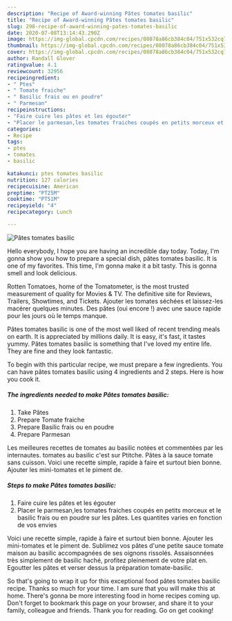 ```yaml
---
description: "Recipe of Award-winning Pâtes tomates basilic"
title: "Recipe of Award-winning Pâtes tomates basilic"
slug: 298-recipe-of-award-winning-pates-tomates-basilic
date: 2020-07-08T13:14:43.290Z
image: https://img-global.cpcdn.com/recipes/08078a86cb384c04/751x532cq70/pates-tomates-basilic-photo-principale-de-la-recette.jpg
thumbnail: https://img-global.cpcdn.com/recipes/08078a86cb384c04/751x532cq70/pates-tomates-basilic-photo-principale-de-la-recette.jpg
cover: https://img-global.cpcdn.com/recipes/08078a86cb384c04/751x532cq70/pates-tomates-basilic-photo-principale-de-la-recette.jpg
author: Randall Glover
ratingvalue: 4.1
reviewcount: 32956
recipeingredient:
- " Ptes"
- " Tomate fraiche"
- " Basilic frais ou en poudre"
- " Parmesan"
recipeinstructions:
- "Faire cuire les pâtes et les égouter"
- "Placer le parmesan,les tomates fraiches coupés en petits morceux et le basilic frais ou en poudre sur les pâtes. Les quantites varies en fonction de vos envies"
categories:
- Recipe
tags:
- ptes
- tomates
- basilic

katakunci: ptes tomates basilic 
nutrition: 127 calories
recipecuisine: American
preptime: "PT25M"
cooktime: "PT51M"
recipeyield: "4"
recipecategory: Lunch

---
```



![Pâtes tomates basilic](https://img-global.cpcdn.com/recipes/08078a86cb384c04/751x532cq70/pates-tomates-basilic-photo-principale-de-la-recette.jpg)

Hello everybody, I hope you are having an incredible day today. Today, I'm gonna show you how to prepare a special dish, pâtes tomates basilic. It is one of my favorites. This time, I'm gonna make it a bit tasty. This is gonna smell and look delicious.

Rotten Tomatoes, home of the Tomatometer, is the most trusted measurement of quality for Movies &amp; TV. The definitive site for Reviews, Trailers, Showtimes, and Tickets. Ajouter les tomates séchées et laissez-les macérer quelques minutes. Des pâtes (oui encore !) avec une sauce rapide pour les jours où le temps manque.

Pâtes tomates basilic is one of the most well liked of recent trending meals on earth. It is appreciated by millions daily. It is easy, it's fast, it tastes yummy. Pâtes tomates basilic is something that I've loved my entire life. They are fine and they look fantastic.


To begin with this particular recipe, we must prepare a few ingredients. You can have pâtes tomates basilic using 4 ingredients and 2 steps. Here is how you cook it.

<!--inarticleads1-->

##### The ingredients needed to make Pâtes tomates basilic:

1. Take  Pâtes
1. Prepare  Tomate fraiche
1. Prepare  Basilic frais ou en poudre
1. Prepare  Parmesan


Les meilleures recettes de tomates au basilic notées et commentées par les internautes. tomates au basilic c&#39;est sur Ptitche. Pâtes à la sauce tomate sans cuisson. Voici une recette simple, rapide à faire et surtout bien bonne. Ajouter les mini-tomates et le piment de. 

<!--inarticleads2-->

##### Steps to make Pâtes tomates basilic:

1. Faire cuire les pâtes et les égouter
1. Placer le parmesan,les tomates fraiches coupés en petits morceux et le basilic frais ou en poudre sur les pâtes. Les quantites varies en fonction de vos envies


Voici une recette simple, rapide à faire et surtout bien bonne. Ajouter les mini-tomates et le piment de. Sublimez vos pâtes d&#39;une petite sauce tomate maison au basilic accompagnées de ses oignons rissolés. Assaisonnées très simplement de basilic haché, profitez pleinement de votre plat en. Egoutter les pâtes et verser dessus la préparation tomate-basilic. 

So that's going to wrap it up for this exceptional food pâtes tomates basilic recipe. Thanks so much for your time. I am sure that you will make this at home. There's gonna be more interesting food in home recipes coming up. Don't forget to bookmark this page on your browser, and share it to your family, colleague and friends. Thank you for reading. Go on get cooking!
